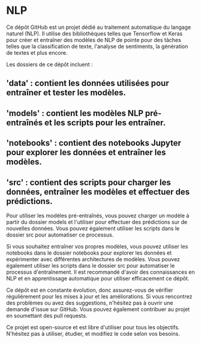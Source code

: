 # NLP
Ce dépôt GitHub est un projet dédié au traitement automatique du langage naturel (NLP). Il utilise des bibliothèques telles que Tensorflow et Keras pour créer et entraîner des modèles de NLP de pointe pour des tâches telles que la classification de texte, l'analyse de sentiments, la génération de textes et plus encore.

Les dossiers de ce dépôt incluent :

## 'data' : contient les données utilisées pour entraîner et tester les modèles.
## 'models' : contient les modèles NLP pré-entraînés et les scripts pour les entraîner.
## 'notebooks' : contient des notebooks Jupyter pour explorer les données et entraîner les modèles.
## 'src' : contient des scripts pour charger les données, entraîner les modèles et effectuer des prédictions.

Pour utiliser les modèles pré-entraînés, vous pouvez charger un modèle à partir du dossier models et l'utiliser pour effectuer des prédictions sur de nouvelles données. Vous pouvez également utiliser les scripts dans le dossier src pour automatiser ce processus.

Si vous souhaitez entraîner vos propres modèles, vous pouvez utiliser les notebooks dans le dossier notebooks pour explorer les données et expérimenter avec différentes architectures de modèles. Vous pouvez également utiliser les scripts dans le dossier src pour automatiser le processus d'entraînement. Il est recommandé d'avoir des connaissances en NLP et en apprentissage automatique pour utiliser efficacement ce dépôt.

Ce dépôt est en constante évolution, donc assurez-vous de vérifier régulièrement pour les mises à jour et les améliorations. Si vous rencontrez des problèmes ou avez des suggestions, n'hésitez pas à ouvrir une demande d'issue sur GitHub. Vous pouvez également contribuer au projet en soumettant des pull requests.

Ce projet est open-source et est libre d'utiliser pour tous les objectifs. N'hésitez pas à utiliser, étudier, et modifiez le code selon vos besoins.


